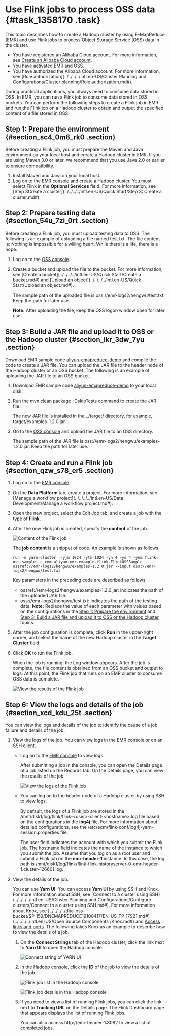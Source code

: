 # Use Flink jobs to process OSS data {#task_1358170 .task}

This topic describes how to create a Hadoop cluster by using E-MapReduce \(EMR\) and use Flink jobs to process Object Storage Service \(OSS\) data in the cluster.

-   You have registered an Alibaba Cloud account. For more information, see [Create an Alibaba Cloud account](https://www.alibabacloud.com/help/doc-detail/50482.htm).
-   You have activated EMR and OSS.
-   You have authorized the Alibaba Cloud account. For more information, see [Role authorization](../../../../intl.en-US/Cluster Planning and Configurations/Cluster planning/Role authorization.md#).

During practical applications, you always need to consume data stored in OSS. In EMR, you can run a Flink job to consume data stored in OSS buckets. You can perform the following steps to create a Flink job in EMR and run the Flink job on a Hadoop cluster to obtain and output the specified content of a file stored in OSS.

## Step 1: Prepare the environment {#section_sc4_0m8_rk0 .section}

Before creating a Flink job, you must prepare the Maven and Java environment on your local host and create a Hadoop cluster in EMR. If you are using Maven 3.0 or later, we recommend that you use Java 2.0 or earlier to ensure compatibility.

1.  Install Maven and Java on your local host.
2.  Log on to the [EMR console](https://emr.console.aliyun.com) and create a Hadoop cluster. You must select Flink in the **Optional Services** field. For more information, see [Step 3Create a cluster](../../../../intl.en-US/Quick Start/Step 3: Create a cluster.md#).

## Step 2: Prepare testing data {#section_54u_7zi_0rt .section}

Before creating a Flink job, you must upload testing data to OSS. The following is an example of uploading a file named test.txt. The file content is: Nothing is impossible for a willing heart. While there is a life, there is a hope.

1.  Log on to the [OSS console](https://oss.console.aliyun.com/).
2.  Create a bucket and upload the file to the bucket. For more information, see [Create a bucket](../../../../intl.en-US/Quick Start/Create a bucket.md#) and [Upload an object](../../../../intl.en-US/Quick Start/Upload an object.md#). 

    The sample path of the uploaded file is oss://emr-logs2/hengwu/test.txt. Keep the path for later use.

    **Note:** After uploading the file, keep the OSS logon window open for later use.


## Step 3: Build a JAR file and upload it to OSS or the Hadoop cluster {#section_lkr_3dw_7yu .section}

Download EMR sample code [aliyun-emapreduce-demo](https://github.com/aliyun/aliyun-emapreduce-demo) and compile the code to create a JAR file. You can upload the JAR file to the header node of the Hadoop cluster or an OSS bucket. The following is an example of uploading the JAR file to an OSS bucket.

1.  Download EMR sample code [aliyun-emapreduce-demo](https://github.com/aliyun/aliyun-emapreduce-demo) to your local disk.
2.  Run the mvn clean package -DskipTests command to create the JAR file. 

    The new JAR file is installed in the ../target/ directory, for example, target/examples-1.2.0.jar.

3.  Go to the [OSS console](https://oss.console.aliyun.com/) and upload the JAR file to an OSS directory. 

    The sample path of the JAR file is oss://emr-logs2/hengwu/examples-1.2.0.jar. Keep the path for later use.


## Step 4: Create and run a Flink job {#section_qzw_s78_er5 .section}

1.  Log on to the [EMR console](https://emr.console.aliyun.com).
2.  On the **Data Platform** tab, create a project. For more information, see [Manage a workflow project](../../../../intl.en-US/Data Development/Manage a workflow project.md#).
3.  Open the new project, select the Edit Job tab, and create a job with the type of **Flink**.
4.  After the new Flink job is created, specify the **content** of the job. 

    ![Content of the Flink job](http://static-aliyun-doc.oss-cn-hangzhou.aliyuncs.com/assets/img/1082642/156514230253103_en-US.png)

    The **job content** is a snippet of code. An example is shown as follows.

    ``` {#codeblock_y24_sjw_1gy}
    run -m yarn-cluster  -yjm 1024 -ytm 1024 -yn 4 -ys 4 -ynm flink-oss-sample -c com.aliyun.emr.example.flink.FlinkOSSSample  ossref://emr-logs2/hengwu/examples-1.2.0.jar --input oss://emr-logs2/hengwu/test.txt
    ```

    Key parameters in the preceding code are described as follows:

    -   ossref://emr-logs2/hengwu/examples-1.2.0.jar: indicates the path of the uploaded JAR file.
    -   oss://emr-logs2/hengwu/test.txt: indicates the path of the testing data.
    **Note:** Replace the value of each parameter with values based on the configurations in the [Step 1: Prepare the environment](#section_sc4_0m8_rk0) and [Step 3: Build a JAR file and upload it to OSS or the Hadoop cluster](#section_lkr_3dw_7yu) topics.

5.  After the job configuration is complete, click **Run** in the upper-right corner, and select the name of the new Hadoop cluster in the **Target Cluster** field.
6.  Click **OK** to run the Flink job. 

    When the job is running, the Log window appears. After the job is complete, the file content is obtained from an OSS bucket and output to logs. At this point, the Flink job that runs on an EMR cluster to consume OSS data is complete.

    ![View the results of the Flink job](http://static-aliyun-doc.oss-cn-hangzhou.aliyuncs.com/assets/img/1082642/156514230253150_en-US.png)


## Step 6: View the logs and details of the job {#section_xcd_kdu_25t .section}

You can view the logs and details of the job to identify the cause of a job failure and details of the job.

1.  View the logs of the job. You can view logs in the EMR console or on an SSH client.
    -   Log on to the [EMR console](https://emr.console.aliyun.com) to view logs.

        After submitting a job in the console, you can open the Details page of a job listed on the Records tab. On the Details page, you can view the results of the job.

        ![View the logs of the Flink job](http://static-aliyun-doc.oss-cn-hangzhou.aliyuncs.com/assets/img/1082642/156514230353291_en-US.png)

    -   You can log on to the header node of a Hadoop cluster by using SSH to view logs.

        By default, the logs of a Flink job are stored in the /mnt/disk1/log/flink/flink-<user\>-client-<hostname\>.log file based on the configurations in the **log4j** file. For more information about detailed configurations, see the /etc/ecm/flink-conf/log4j-yarn-session.properties file.

        The user field indicates the account with which you submit the Flink job. The hostname field indicates the name of the instance to which you submit the job. Assume that you log on as a root user and submit a Flink job on the **emr-header-1** instance. In this case, the log path is /mnt/disk1/log/flink/flink-flink-historyserver-0-emr-header-1.cluster-126601.log.

2.  View the details of the job. 

    You can use **Yarn UI**. You can access **Yarn UI** by using SSH and Knox. For more information about SSH, see [Connect to a cluster using SSH](../../../../intl.en-US/Cluster Planning and Configurations/Configure clusters/Connect to a cluster using SSH.md#). For more information about Knox, see [../../../../dita-oss-bucket/SP\_159/DNEMAPREDUCE19100417/EN-US\_TP\_17921.md\#](../../../../intl.en-US/Open Source Components /Knox.md#) and [Access links and ports](https://www.alibabacloud.com/help/doc-detail/89065.htm). The following takes Knox as an example to describe how to view the details of a job.

    1.  On the **Connect Strings** tab of the Hadoop cluster, click the link next to **Yarn UI** to open the Hadoop console. 

        ![Connect string of YARN UI](http://static-aliyun-doc.oss-cn-hangzhou.aliyuncs.com/assets/img/1082642/156514230353382_en-US.png)

    2.  In the Hadoop console, click the **ID** of the job to view the details of the job. 

        ![Flink job list in the Hadoop console](http://static-aliyun-doc.oss-cn-hangzhou.aliyuncs.com/assets/img/1082642/156514230353394_en-US.png)

        ![Flink job details in the Hadoop console](http://static-aliyun-doc.oss-cn-hangzhou.aliyuncs.com/assets/img/1082642/156514230453402_en-US.png)

    3.  If you need to view a list of running Flink jobs, you can click the link next to **Tracking URL** on the Details page. The Flink Dashboard page that appears displays the list of running Flink jobs. 

        You can also access http://emr-header-1:8082 to view a list of completed jobs.


